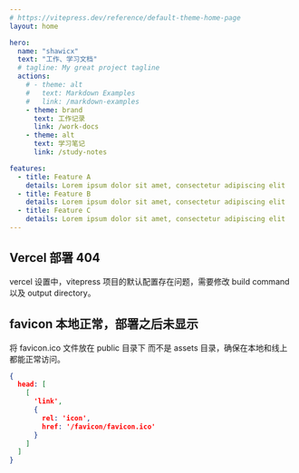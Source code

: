 ```yaml
---
# https://vitepress.dev/reference/default-theme-home-page
layout: home

hero:
  name: "shawicx"
  text: "工作、学习文档"
  # tagline: My great project tagline
  actions:
    # - theme: alt
    #   text: Markdown Examples
    #   link: /markdown-examples
    - theme: brand
      text: 工作记录
      link: /work-docs
    - theme: alt
      text: 学习笔记
      link: /study-notes

features:
  - title: Feature A
    details: Lorem ipsum dolor sit amet, consectetur adipiscing elit
  - title: Feature B
    details: Lorem ipsum dolor sit amet, consectetur adipiscing elit
  - title: Feature C
    details: Lorem ipsum dolor sit amet, consectetur adipiscing elit
---
```


## Vercel 部署 404

vercel 设置中，vitepress 项目的默认配置存在问题，需要修改 build command 以及 output directory。

## favicon 本地正常，部署之后未显示

将 favicon.ico 文件放在 public 目录下 而不是 assets 目录，确保在本地和线上都能正常访问。

```json lines
{
  head: [
    [
      'link',
      {
        rel: 'icon',
        href: '/favicon/favicon.ico'
      }
    ]
  ]
}
```

